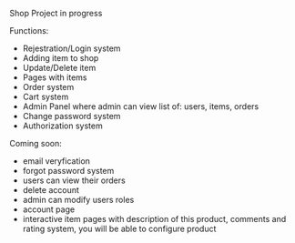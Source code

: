 Shop Project in progress

Functions:
- Rejestration/Login system
- Adding item to shop
- Update/Delete item
- Pages with items
- Order system
- Cart system
- Admin Panel where admin can view list of: users, items, orders
- Change password system
- Authorization system

Coming soon:
- email veryfication
- forgot password system
- users can view their orders
- delete account
- admin can modify users roles
- account page
- interactive item pages with description of this product, comments and rating system, you will be able to configure product
  
